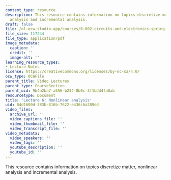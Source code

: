 ```yaml
---
content_type: resource
description: This resource contains information on topics discretize matter, nonlinear
  analysis and incremental analysis.
draft: false
file: /ol-ocw-studio-app/courses/6-002-circuits-and-electronics-spring-2007/84d1600d783b816b7622e436c6a289ed_6002_l6.pdf
file_size: 117244
file_type: application/pdf
image_metadata:
  caption: ''
  credit: ''
  image-alt: ''
learning_resource_types:
- Lecture Notes
license: https://creativecommons.org/licenses/by-nc-sa/4.0/
ocw_type: OCWFile
parent_title: Video Lectures
parent_type: CourseSection
parent_uid: 9b4a2ba7-a556-b234-8b0c-3f1bdd4fa8ab
resourcetype: Document
title: 'Lecture 6: Nonlinear analysis'
uid: 84d1600d-783b-816b-7622-e436c6a289ed
video_files:
  archive_url: ''
  video_captions_file: ''
  video_thumbnail_file: ''
  video_transcript_file: ''
video_metadata:
  video_speakers: ''
  video_tags: ''
  youtube_description: ''
  youtube_id: ''
---
```

This resource contains information on topics discretize matter, nonlinear analysis and incremental analysis.